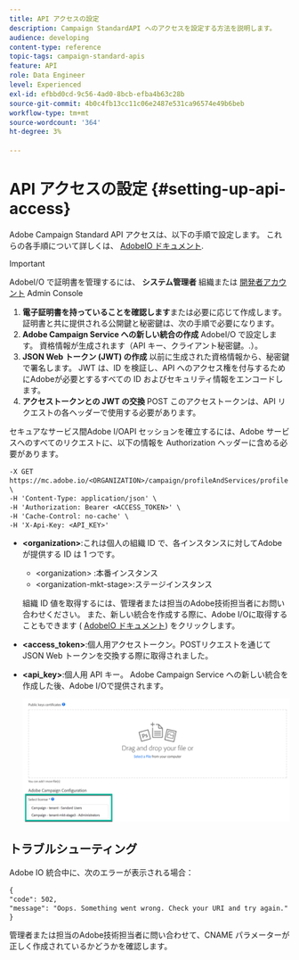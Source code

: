 ```yaml
---
title: API アクセスの設定
description: Campaign StandardAPI へのアクセスを設定する方法を説明します。
audience: developing
content-type: reference
topic-tags: campaign-standard-apis
feature: API
role: Data Engineer
level: Experienced
exl-id: efbbd0cd-9c56-4ad0-8bcb-efba4b63c28b
source-git-commit: 4b0c4fb13cc11c06e2487e531ca96574e49b6beb
workflow-type: tm+mt
source-wordcount: '364'
ht-degree: 3%

---
```


# API アクセスの設定 {#setting-up-api-access}

Adobe Campaign Standard API アクセスは、以下の手順で設定します。 これらの各手順について詳しくは、 [AdobeIO ドキュメント](https://www.adobe.io/authentication/auth-methods.html#!AdobeDocs/adobeio-auth/master/AuthenticationOverview/ServiceAccountIntegration.md).

>[!IMPORTANT]
>
>AdobeI/O で証明書を管理するには、 <b>システム管理者</b> 組織または [開発者アカウント](https://helpx.adobe.com/enterprise/using/manage-developers.html)</a> Admin Console

1. **電子証明書を持っていることを確認します**&#x200B;または必要に応じて作成します。 証明書と共に提供される公開鍵と秘密鍵は、次の手順で必要になります。
1. **Adobe Campaign Service への新しい統合の作成** AdobeI/O で設定します。 資格情報が生成されます（API キー、クライアント秘密鍵。.）。
1. **JSON Web トークン (JWT) の作成** 以前に生成された資格情報から、秘密鍵で署名します。 JWT は、ID を検証し、API へのアクセス権を付与するためにAdobeが必要とするすべての ID およびセキュリティ情報をエンコードします。
1. **アクセストークンとの JWT の交換** POST このアクセストークンは、API リクエストの各ヘッダーで使用する必要があります。

セキュアなサービス間Adobe I/OAPI セッションを確立するには、Adobe サービスへのすべてのリクエストに、以下の情報を Authorization ヘッダーに含める必要があります。

```
-X GET https://mc.adobe.io/<ORGANIZATION>/campaign/profileAndServices/profile \
-H 'Content-Type: application/json' \
-H 'Authorization: Bearer <ACCESS_TOKEN>' \
-H 'Cache-Control: no-cache' \
-H 'X-Api-Key: <API_KEY>'
```

* **&lt;organization>**:これは個人の組織 ID で、各インスタンスに対してAdobeが提供する ID は 1 つです。

   * &lt;organization> :本番インスタンス
   * &lt;organization-mkt-stage>:ステージインスタンス

   組織 ID 値を取得するには、管理者または担当のAdobe技術担当者にお問い合わせください。 また、新しい統合を作成する際に、Adobe I/Oに取得することもできます ( <a href="https://developer.adobe.com/developer-console/docs/guides/authentication/">AdobeIO ドキュメント</a>) をクリックします。

* **&lt;access_token>**:個人用アクセストークン。POSTリクエストを通じて JSON Web トークンを交換する際に取得されました。

* **&lt;api_key>**:個人用 API キー。 Adobe Campaign Service への新しい統合を作成した後、Adobe I/Oで提供されます。

   ![代替テキスト](assets/tenant.png)

## トラブルシューティング

Adobe IO 統合中に、次のエラーが表示される場合：

```
{ 
"code": 502, 
"message": "Oops. Something went wrong. Check your URI and try again." 
}
```


管理者または担当のAdobe技術担当者に問い合わせて、CNAME パラメーターが正しく作成されているかどうかを確認します。
